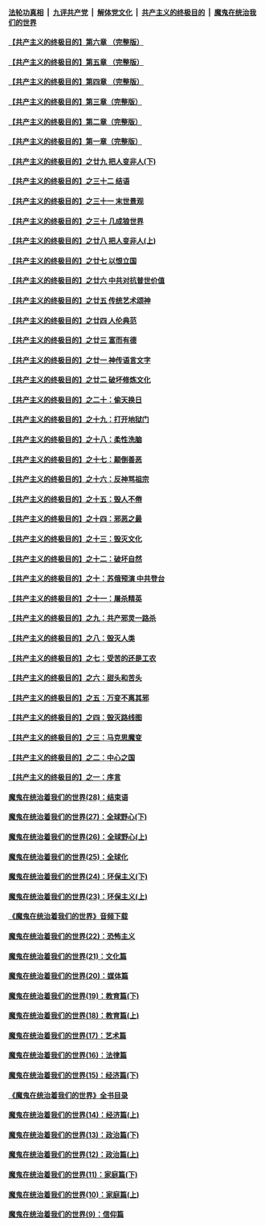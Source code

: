 ####  [法轮功真相](../../../../basic/blob/master/README.md?t=03241531) &nbsp;|&nbsp; [九评共产党](../../../../9ping.md/blob/master/README.md?t=03241531) &nbsp;|&nbsp; [解体党文化](../../../../jtdwh.md/blob/master/README.md?t=03241531)  &nbsp;|&nbsp; [共产主义的终极目的](../../../../gczydzjmd.md/blob/master/README.md?t=03241531) &nbsp;|&nbsp; [魔鬼在统治我们的世界](../../../../mgztzwmdsj.md/blob/master/README.md?t=03241531) 

#### [【共产主义的终极目的】第六章 （完整版）](../pages/nsc422/n11428913.md?t=03241531) 

#### [【共产主义的终极目的】第五章 （完整版）](../pages/nsc422/n11428912.md?t=03241531) 

#### [【共产主义的终极目的】第四章 （完整版）](../pages/nsc422/n11428907.md?t=03241531) 

#### [【共产主义的终极目的】第三章（完整版）](../pages/nsc422/n11428848.md?t=03241531) 

#### [【共产主义的终极目的】第二章（完整版）](../pages/nsc422/n11428831.md?t=03241531) 

#### [【共产主义的终极目的】第一章（完整版）](../pages/nsc422/n11417651.md?t=03241531) 

#### [【共产主义的终极目的】之廿九 把人变非人(下)](../pages/nsc422/n11344140.md?t=03241531) 

#### [【共产主义的终极目的】之三十二 结语](../pages/nsc422/n11360535.md?t=03241531) 

#### [【共产主义的终极目的】之三十一 末世景观](../pages/nsc422/n11351129.md?t=03241531) 

#### [【共产主义的终极目的】之三十 几成狼世界](../pages/nsc422/n11348280.md?t=03241531) 

#### [【共产主义的终极目的】之廿八 把人变非人(上)](../pages/nsc422/n11340492.md?t=03241531) 

#### [【共产主义的终极目的】之廿七 以恨立国](../pages/nsc422/n11336944.md?t=03241531) 

#### [【共产主义的终极目的】之廿六 中共对抗普世价值](../pages/nsc422/n11324785.md?t=03241531) 

#### [【共产主义的终极目的】之廿五 传统艺术颂神](../pages/nsc422/n11296396.md?t=03241531) 

#### [【共产主义的终极目的】之廿四 人伦典范](../pages/nsc422/n11296397.md?t=03241531) 

#### [【共产主义的终极目的】之廿三 富而有德](../pages/nsc422/n11283598.md?t=03241531) 

#### [【共产主义的终极目的】之廿一 神传语言文字](../pages/nsc422/n11263265.md?t=03241531) 

#### [【共产主义的终极目的】之廿二 破坏修炼文化](../pages/nsc422/n11245728.md?t=03241531) 

#### [【共产主义的终极目的】之二十：偷天换日](../pages/nsc422/n11238846.md?t=03241531) 

#### [【共产主义的终极目的】之十九：打开地狱门](../pages/nsc422/n11206376.md?t=03241531) 

#### [【共产主义的终极目的】之十八：柔性洗脑](../pages/nsc422/n11199994.md?t=03241531) 

#### [【共产主义的终极目的】之十七：颠倒善恶](../pages/nsc422/n11179782.md?t=03241531) 

#### [【共产主义的终极目的】之十六：反神骂祖宗](../pages/nsc422/n11166798.md?t=03241531) 

#### [【共产主义的终极目的】之十五：毁人不倦](../pages/nsc422/n11166792.md?t=03241531) 

#### [【共产主义的终极目的】之十四：邪恶之最](../pages/nsc422/n11150249.md?t=03241531) 

#### [【共产主义的终极目的】之十三：毁灭文化](../pages/nsc422/n11135227.md?t=03241531) 

#### [【共产主义的终极目的】之十二：破坏自然](../pages/nsc422/n11135214.md?t=03241531) 

#### [【共产主义的终极目的】之十：苏俄预演 中共登台](../pages/nsc422/n11118424.md?t=03241531) 

#### [【共产主义的终极目的】之十一：屠杀精英](../pages/nsc422/n11118442.md?t=03241531) 

#### [【共产主义的终极目的】之九：共产邪灵一路杀](../pages/nsc422/n11114139.md?t=03241531) 

#### [【共产主义的终极目的】之八：毁灭人类](../pages/nsc422/n11108503.md?t=03241531) 

#### [【共产主义的终极目的】之七：受苦的还是工农](../pages/nsc422/n11101809.md?t=03241531) 

#### [【共产主义的终极目的】之六：甜头和苦头](../pages/nsc422/n11096971.md?t=03241531) 

#### [【共产主义的终极目的】之五：万变不离其邪](../pages/nsc422/n11091285.md?t=03241531) 

#### [【共产主义的终极目的】之四：毁灭路线图](../pages/nsc422/n11086284.md?t=03241531) 

#### [【共产主义的终极目的】之三：马克思魔变](../pages/nsc422/n11061941.md?t=03241531) 

#### [【共产主义的终极目的】之二：中心之国](../pages/nsc422/n11047728.md?t=03241531) 

#### [【共产主义的终极目的】之一：序言](../pages/nsc422/n11086077.md?t=03241531) 

#### [魔鬼在统治着我们的世界(28)：结束语](../pages/nsc422/n10936246.md?t=03241531) 

#### [魔鬼在统治着我们的世界(27)：全球野心(下)](../pages/nsc422/n10928319.md?t=03241531) 

#### [魔鬼在统治着我们的世界(26)：全球野心(上)](../pages/nsc422/n10900318.md?t=03241531) 

#### [魔鬼在统治着我们的世界(25)：全球化](../pages/nsc422/n10788205.md?t=03241531) 

#### [魔鬼在统治着我们的世界(24)：环保主义(下)](../pages/nsc422/n10695307.md?t=03241531) 

#### [魔鬼在统治着我们的世界(23)：环保主义(上)](../pages/nsc422/n10688613.md?t=03241531) 

#### [《魔鬼在统治着我们的世界》音频下载](../pages/nsc422/n10635553.md?t=03241531) 

#### [魔鬼在统治着我们的世界(22)：恐怖主义](../pages/nsc422/n10614727.md?t=03241531) 

#### [魔鬼在统治着我们的世界(21)：文化篇](../pages/nsc422/n10597706.md?t=03241531) 

#### [魔鬼在统治着我们的世界(20)：媒体篇](../pages/nsc422/n10586579.md?t=03241531) 

#### [魔鬼在统治着我们的世界(19)：教育篇(下)](../pages/nsc422/n10564808.md?t=03241531) 

#### [魔鬼在统治着我们的世界(18)：教育篇(上)](../pages/nsc422/n10526970.md?t=03241531) 

#### [魔鬼在统治着我们的世界(17)：艺术篇](../pages/nsc422/n10499093.md?t=03241531) 

#### [魔鬼在统治着我们的世界(16)：法律篇](../pages/nsc422/n10485969.md?t=03241531) 

#### [魔鬼在统治着我们的世界(15)：经济篇(下)](../pages/nsc422/n10469975.md?t=03241531) 

#### [《魔鬼在统治着我们的世界》全书目录](../pages/nsc422/n10464261.md?t=03241531) 

#### [魔鬼在统治着我们的世界(14)：经济篇(上)](../pages/nsc422/n10457370.md?t=03241531) 

#### [魔鬼在统治着我们的世界(13)：政治篇(下)](../pages/nsc422/n10448270.md?t=03241531) 

#### [魔鬼在统治着我们的世界(12)：政治篇(上)](../pages/nsc422/n10444576.md?t=03241531) 

#### [魔鬼在统治着我们的世界(11)：家庭篇(下)](../pages/nsc422/n10440961.md?t=03241531) 

#### [魔鬼在统治着我们的世界(10)：家庭篇(上)](../pages/nsc422/n10435448.md?t=03241531) 

#### [魔鬼在统治着我们的世界(9)：信仰篇](../pages/nsc422/n10432159.md?t=03241531) 

